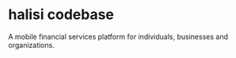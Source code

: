 # halisi codebase

A mobile financial services platform for individuals, businesses and organizations.


